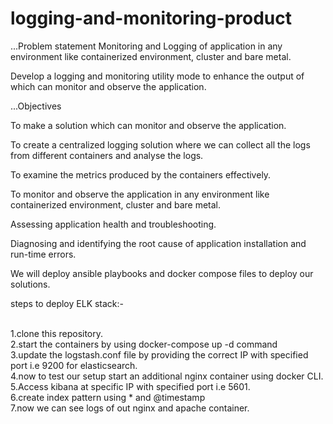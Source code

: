 # logging-and-monitoring-product

...Problem statement
Monitoring and Logging of application in any environment like containerized environment, cluster and bare metal.​

Develop a logging and monitoring utility mode to enhance the output of  which can monitor and observe the application.​

...Objectives

To make a solution which can monitor and observe the application.​

To create a centralized logging solution where we can collect all the logs from different containers and analyse the logs.​

To examine the metrics produced by the containers effectively.​

To monitor and observe the application in any environment like containerized environment, cluster and bare metal.​

Assessing application health and troubleshooting.​

Diagnosing and identifying the root cause of application installation and run-time errors.​

We will deploy ansible playbooks and docker compose files to deploy our solutions.​

steps to deploy ELK stack:-<br />
<br />

1.clone this repository.<br />
2.start the containers by using  docker-compose up -d   command <br />
3.update the logstash.conf file by providing the correct IP with specified port i.e 9200 for elasticsearch. <br />
4.now to test our setup start an additional nginx container using docker CLI. <br />
5.Access kibana at specific IP with specified port i.e 5601. <br />
6.create index pattern using * and @timestamp <br />
7.now we can see logs of out nginx and apache container. <br />

